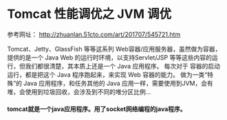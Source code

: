 # Tomcat 性能调优之 JVM 调优 #

参考网址：
http://zhuanlan.51cto.com/art/201707/545721.htm

Tomcat、Jetty、GlassFish 等等这系列 Web容器/应用服务器，虽然做为容器，提供的是一个 Java Web 的运行时环境，以支持Servlet/JSP 等等这些内容的运行，但我们都很清楚，其本质上还是一个 Java 应用程序。 每次对于 容器的启动运行，都是把这个 Java 程序跑起来，来实现 Web 容器的能力。
做为一类“特殊”的 Java 应用程序，和任务其他的 Java 应用一样，需要使用到JVM，会有堆，会使用到垃圾回收，会涉及到不同的堆分区比例...


#### tomcat就是一个java应用程序。用了socket网络编程的java程序。 ####